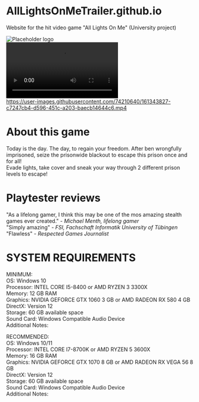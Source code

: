 # AllLightsOnMeTrailer.github.io
Website for the hit video game "All Lights On Me" (University project)  

![Placeholder logo](https://raw.githubusercontent.com/FabricioAguilera/AllLightsOnMeTrailer.github.io/main/Logo.png)  
![Placeholder video](https://user-images.githubusercontent.com/74210640/161343827-c7247cb4-d596-451c-a203-baecb14644c6.mp4)  
https://user-images.githubusercontent.com/74210640/161343827-c7247cb4-d596-451c-a203-baecb14644c6.mp4



# About this game
Today is the day. The day, to regain your freedom. After ben wrongfully imprisoned, seize the prisonwide blackout to escape this prison once and for all!  
Evade lights, take cover and sneak your way through 2 different prison levels to escape!  

# Playtester reviews
"As a lifelong gamer, I think this may be one of the mos amazing stealth games ever created." - *Michael Menth, lifelong gamer*  
"Simply amazing" - *FSI, Fachschaft Informatik University of Tübingen*  
"Flawless" - *Respected Games Journalist*  

# SYSTEM REQUIREMENTS

MINIMUM:  
OS: Windows 10  
Processor: INTEL CORE I5-8400 or AMD RYZEN 3 3300X  
Memory: 12 GB RAM  
Graphics: NVIDIA GEFORCE GTX 1060 3 GB or AMD RADEON RX 580 4 GB  
DirectX: Version 12  
Storage: 60 GB available space  
Sound Card: Windows Compatible Audio Device  
Additional Notes:  
  
RECOMMENDED:  
OS: Windows 10/11  
Processor: INTEL CORE I7-8700K or AMD RYZEN 5 3600X  
Memory: 16 GB RAM  
Graphics: NVIDIA GEFORCE GTX 1070 8 GB or AMD RADEON RX VEGA 56 8 GB  
DirectX: Version 12  
Storage: 60 GB available space  
Sound Card: Windows Compatible Audio Device  
Additional Notes:  
